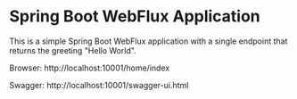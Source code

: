 # Spring Boot WebFlux Application

This is a simple Spring Boot WebFlux application with a single endpoint that returns the greeting "Hello World".

Browser:
http://localhost:10001/home/index 

Swagger:
http://localhost:10001/swagger-ui.html

